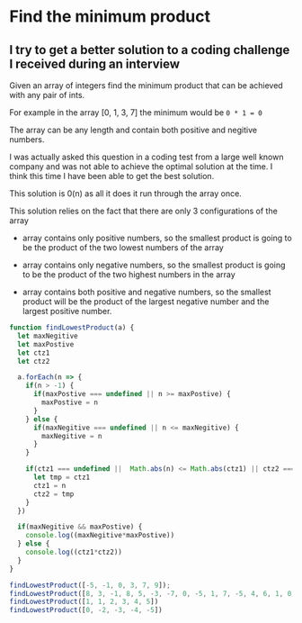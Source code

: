# Find the minimum product

## I try to get a better solution to a coding challenge I received during an interview

Given an array of integers find the minimum product that can be achieved with any pair of ints.

For example in the array [0, 1, 3, 7] the minimum would be `0 * 1 = 0`

The array can be any length and contain both positive and negitive numbers.

I was actually asked this question in a coding test from a large well known company and was not able to achieve the optimal solution at the time. I think this time I have been able to get the best solution.

This solution is 0(n) as all it does it run through the array once.

This solution relies on the fact that there are only 3 configurations of the array

- array contains only positive numbers, so the smallest product is going to be the product of the two lowest numbers of the array

- array contains only negative numbers, so the smallest product is going to be the product of the two highest numbers in the array

- array contains both positive and negative numbers, so the smallest product will be the product of the largest negative number and the largest positive number.

```js
function findLowestProduct(a) {
  let maxNegitive
  let maxPostive
  let ctz1
  let ctz2

  a.forEach(n => {
    if(n > -1) {
      if(maxPostive === undefined || n >= maxPostive) {
        maxPostive = n
      } 
    } else {
      if(maxNegitive === undefined || n <= maxNegitive) {
        maxNegitive = n
      } 
    }

    if(ctz1 === undefined ||  Math.abs(n) <= Math.abs(ctz1) || ctz2 === undefined || Math.abs(n) <= Math.abs(ctz2)) {
      let tmp = ctz1
      ctz1 = n
      ctz2 = tmp
    }
  })

  if(maxNegitive && maxPostive) {
    console.log((maxNegitive*maxPostive))
  } else {
    console.log((ctz1*ctz2))
  }
}

findLowestProduct([-5, -1, 0, 3, 7, 9]);
findLowestProduct([8, 3, -1, 8, 5, -3, -7, 0, -5, 1, 7, -5, 4, 6, 1, 0]);
findLowestProduct([1, 1, 2, 3, 4, 5])
findLowestProduct([0, -2, -3, -4, -5])
```
